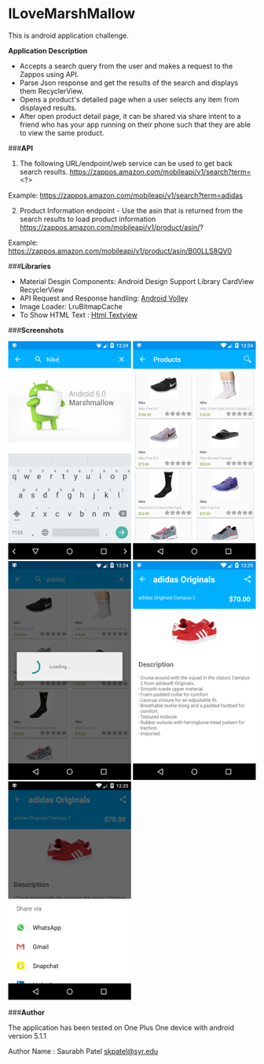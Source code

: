 # ILoveMarshMallow
This is android application challenge.


**Application Description**

* Accepts a search query from the user and makes a request to the Zappos using API.
* Parse Json response and get the results of the search and displays them RecyclerView.
* Opens a product's detailed page when a user selects any item from displayed results.
* After open product detail page, it can be shared via share intent to a friend who has your app running on their      phone such that they are able to view the same product.


###**API**

1)  The following URL/endpoint/web service can be used to get back search results.
https://zappos.amazon.com/mobileapi/v1/search?term=<?>

Example:
https://zappos.amazon.com/mobileapi/v1/search?term=adidas

2)  Product Information endpoint - 
Use the asin that is returned from the search results to load product information
https://zappos.amazon.com/mobileapi/v1/product/asin/?

Example:
https://zappos.amazon.com/mobileapi/v1/product/asin/B00LLS8QV0

###**Libraries**

* Material Desgin Components: Android Design Support Library
                            CardView
                            RecyclerView
* API Request and Response handling: [Android Volley](https://developer.android.com/training/volley/index.html)
* Image Loader: LruBitmapCache
* To Show HTML Text : [Html Textview](https://github.com/sufficientlysecure/html-textview)


###**Screenshots**

<img src=https://github.com/saurabhkpatel/ILoveMarshMallow/blob/master/screenshots/MainActivity.png width="250"/>
<img src=https://github.com/saurabhkpatel/ILoveMarshMallow/blob/master/screenshots/SearchResults.png width="250"/>
<img src=https://github.com/saurabhkpatel/ILoveMarshMallow/blob/master/screenshots/NewSearch.png width="250"/>
<img src=https://github.com/saurabhkpatel/ILoveMarshMallow/blob/master/screenshots/Details.png width="250"/>
<img src=https://github.com/saurabhkpatel/ILoveMarshMallow/blob/master/screenshots/Share.png width="250"/>

###**Author**
  
    
  The application has been tested on One Plus One device with android version 5.1.1
  
  Author Name :  Saurabh Patel
                  skpatel@syr.edu
